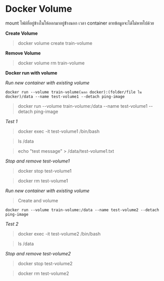 # Docker Volume

mount ไฟล์ที่อยู่ข้างในให้ออกมาอยู่ข้่างนอก เวลา container ตายข้อมูลจะได้ไม่หายไปด้วย

__Create Volume__

> docker volume create train-volume

__Remove Volume__

> docker volume rm train-volume

__Docker run with volume__

_Run new container with existing volume_

```
docker run --volume train-volume(นอก docker):(folder/file ใน docker)/data --name test-volume1 --detach ping-image
```

> docker run --volume train-volume:/data --name test-volume1 --detach ping-image

_Test 1_

> docker exec -it test-volume1 /bin/bash

> ls /data

> echo "test message" > /data/test-volume1.txt

_Stop and remove test-volume1_

> docker stop test-volume1

> docker rm test-volume1

_Run new container with existing volume_

> Create and volume

```
docker run --volume train-volume:/data --name test-volume2 --detach ping-image
```

_Test 2_

> docker exec -it test-volume2 /bin/bash

> ls /data

_Stop and remove test-volume2_

> docker stop test-volume2

> docker rm test-volume2